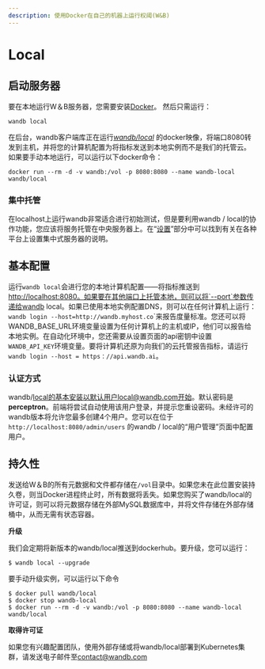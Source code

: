 ```yaml
---
description: 使用Docker在自己的机器上运行权阈(W&B)
---
```


# Local

## **启动服务器**

要在本地运行W＆B服务器，您需要安装[Docker](https://www.docker.com/products/docker-desktop)。 然后只需运行：

```text
wandb local
```

在后台，wandb客户端库正在运行[_wandb/local_](https://hub.docker.com/repository/docker/wandb/local) 的docker映像，将端口8080转发到主机，并将您的计算机配置为将指标发送到本地实例而不是我们的托管云。 如果要手动本地运行，可以运行以下docker命令：

```text
docker run --rm -d -v wandb:/vol -p 8080:8080 --name wandb-local wandb/local
```

### **集中托管**

在localhost上运行wandb非常适合进行初始测试，但是要利用wandb / local的协作功能，您应该将服务托管在中央服务器上。在“[设置](https://app.gitbook.com/@weights-and-biases/s/docs/~/drafts/-MKaPhwzNIegNuInaekR/self-hosted/setup)”部分中可以找到有关在各种平台上设置集中式服务器的说明。

## 基本配置

运行`wandb local`会进行您的本地计算机配置——将指标推送到[http://localhost:8080。如果要在其他端口上托管本地，则可以将\`--port\`参数传递给wandb](http://localhost:8080。如果要在其他端口上托管本地，则可以将`--port`参数传递给wandb) local。如果已使用本地实例配置DNS，则可以在任何计算机上运行：`wandb login --host=http://wandb.myhost.co`\`来报告度量标准。您还可以将WANDB\_BASE\_URL环境变量设置为任何计算机上的主机或IP，他们可以报告给本地实例。在自动化环境中，您还需要从设置页面的api密钥中设置`WANDB_API_KEY`环境变量。要将计算机还原为向我们的云托管报告指标，请运行`wandb login --host = https：//api.wandb.ai`。

### 认证方式

wandb/local的基本安装以默认用户local@wandb.com开始。默认密码是**perceptron**。前端将尝试自动使用该用户登录，并提示您重设密码。未经许可的wandb版本将允许您最多创建4个用户。您可以在位于`http://localhost:8080/admin/users` 的wandb / local的“用户管理”页面中配置用户。

## **持久性**

发送给W＆B的所有元数据和文件都存储在`/vol`目录中。如果您未在此位置安装持久卷，则当Docker进程终止时，所有数据将丢失。如果您购买了wandb/local的许可证，则可以将元数据存储在外部MySQL数据库中，并将文件存储在外部存储桶中，从而无需有状态容器。

**升级**

我们会定期将新版本的wandb/local推送到dockerhub。要升级，您可以运行：

```text
$ wandb local --upgrade
```

要手动升级实例，可以运行以下命令

```text
$ docker pull wandb/local
$ docker stop wandb-local
$ docker run --rm -d -v wandb:/vol -p 8080:8080 --name wandb-local wandb/local
```

**取得许可证**

如果您有兴趣配置团队，使用外部存储或将wandb/local部署到Kubernetes集群，请发送电子邮件至[contact@wandb.com](mailto:contact@wandb.com)


